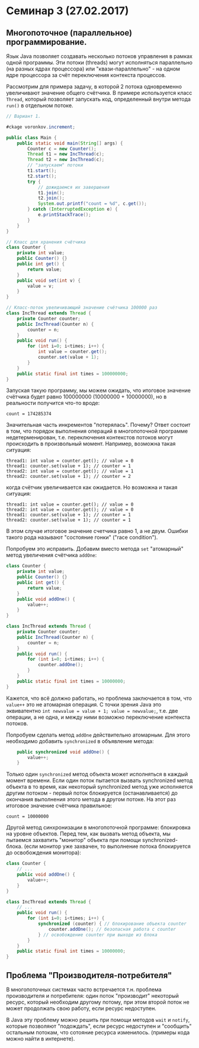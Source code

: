 # Семинар 3 (27.02.2017)

## Многопоточное (параллельное) программирование.

Язык Java позволяет создавать несколько потоков управления в рамках одной программы.
Эти потоки (threads) могут исполняться параллельно (на разных ядрах процессора) или "квази-параллельно" - на одном ядре процессора за счёт переключения контекста процессов.

Рассмотрим для примера задачу, в которой 2 потока одновременно увеличивают значение общего счётчика.
В примере используется класс `Thread`, который позволяет запускать код, определенный внутри метода `run()` в отдельном потоке.

```Java
// Вариант 1.

#ckage voronkov.increment;

public class Main {
    public static void main(String[] args) {
        Counter c = new Counter();
        Thread t1 = new IncThread(c);
        Thread t2 = new IncThread(c);
        // "запускаем" потоки
        t1.start();
        t2.start();
        try {
            // дожидаемся их завершения
            t1.join();
            t2.join();
            System.out.printf("count = %d", c.get());
        } catch (InterruptedException e) {
            e.printStackTrace();
        }
    }
}

// Класс для хранения счётчика
class Counter {
    private int value;
    public Counter() {}
    public int get() {
        return value;
    }
    public void set(int v) {
        value = v;
    }
}

// Класс-поток увеличивающий значение счётчика 100000 раз
class IncThread extends Thread {
    private Counter counter;
    public IncThread(Counter n) {
        counter = n;
    }
    public void run() {
        for (int i=0; i<times; i++) {
            int value = counter.get();
            counter.set(value + 1);
        }
    }
    public static final int times = 100000000;
}
```

Запуская такую программу, мы можем ожидать, что итоговое значение счётчика будет равно 100000000 (10000000 + 10000000),
но в реальности получится что-то вроде:
```
count = 174285374
```

Значительная часть инкрементов "потерялась". Почему?
Ответ состоит в том, что порядок выполнения операций в многопоточной программе недетерменирован, т.е. переключения контекстов потоков могут происходить в произвольный момент.
Например, возможна такая ситуация:
```
thread1: int value = counter.get(); // value = 0
thread1: counter.set(value + 1); // counter = 1
thread2: int value = counter.get(); // value = 1
thread2: counter.set(value + 1); // counter = 2
```

когда счётчик увеличивается как ожидается.
Но возможна и такая ситуация:
```
thread1: int value = counter.get(); // value = 0
thread2: int value = counter.get(); // value = 0
thread1: counter.set(value + 1); // counter = 1
thread2: counter.set(value + 1); // counter = 1
```
В этом случае итоговое значение счетчика равно 1, а не двум.
Ошибки такого рода называют "состояние гонки" ("race condition").

Попробуем это исправить. Добавим вместо метода `set` "атомарный" метод увеличения счётчика `addOne`:
```Java
class Counter {
    private int value;
    public Counter() {}
    public int get() {
        return value;
    }
    public void addOne() {
        value++;
    }
}

class IncThread extends Thread {
    private Counter counter;
    public IncThread(Counter n) {
        counter = n;
    }
    public void run() {
        for (int i=0; i<times; i++) {
            counter.addOne();
        }
    }
    public static final int times = 10000000;
}
```

Кажется, что всё должно работать, но проблема заключается в том, что `value++` это не атомарная операция.
С точки зрения Java это эквиватентно `int newvalue = value + 1; value = newvalue;`, т.е. две операции, а не одна,
и между ними возможно переключение контекста потоков.

Попробуем сделать метод `addOne` действительно атомарным. Для этого необходимо добавить `synchronized` в объявление метода:
```Java
    public synchronized void addOne() {
        value++;
    }
```

Только один `synchronized` метод объекта может исполняться в каждый момент времени.
Если один поток пытается вызвать synchronized метод объекта в то время,
как некоторый synchronized метод уже исполняется другим потоком -
первый поток блокируется (останавливается) до окончания выполнения этого метода в другом потоке.
На этот раз итоговое значение счётчика правильное:
```
count = 10000000
```

Другой метод синхронизации в многопоточной программе: блокировка на уровне объектов.
Перед тем, как вызвать метод объекта, мы пытаемся захватить "монитор" объекта при помощи synchronized-блока.
(если монитор уже захвачен, то выполнение потока блокируется до освобождения монитора):
```Java
class Counter {
	// ...
    public void addOne() {
        value++;
    }
}

class IncThread extends Thread {
	// ...
    public void run() {
        for (int i=0; i<times; i++) {
            synchronized (counter) { // блокирование объекта counter
                counter.addOne(); // безопасная работа с counter
            } // освобождение counter при выходе из блока
        }
    }
    public static final int times = 10000000;
}
```

## Проблема "Производителя-потребителя"
В многопоточных системах часто встречается т.н. проблема производителя и потребителя:
один поток "производит" некоторый ресурс, который необходим другому потому,
при этом второй поток не может продолжать свою работу, если ресурс недоступен.

В Java эту проблему можно решить при помощи методов `wait` и `notify`,
которые позволяют "подождать", если ресурс недоступен и "сообщить" остальным потокам, что сотояние ресурса изменилось.
(примеры кода можно найти в интернете).
